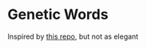 Genetic Words
=============

Inspired by [this repo](https://github.com/ben-eysenbach/hello), but not as elegant